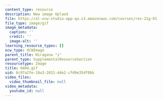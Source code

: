 ```yaml
---
content_type: resource
description: New image Uplaod
file: https://ol-ocw-studio-app-qa.s3.amazonaws.com/courses/res-21g-01-kana-spring-2010/8c97a2fe18a320314de2cfd9e35df9bb_0404.gif
file_type: image/gif
image_metadata:
  caption: ''
  credit: ''
  image-alt: ''
learning_resource_types: []
ocw_type: OCWImage
parent_title: Hiragana "i"
parent_type: SupplementalResourceSection
resourcetype: Image
title: 0404.gif
uid: 8c97a2fe-18a3-2031-4de2-cfd9e35df9bb
video_files:
  video_thumbnail_file: null
video_metadata:
  youtube_id: null
---
```

